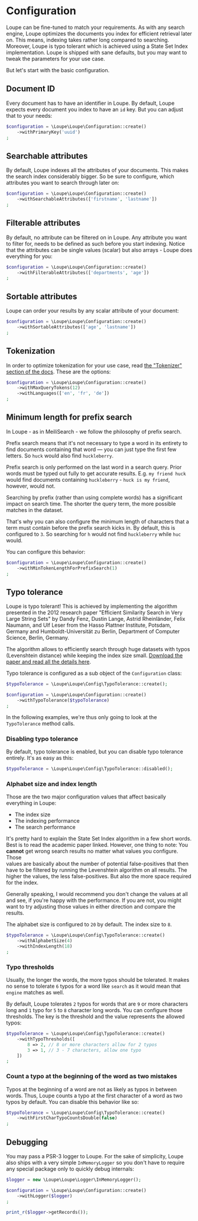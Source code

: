 # Configuration

Loupe can be fine-tuned to match your requirements. As with any search engine, Loupe optimizes the documents you index
for efficient retrieval later on. This means, indexing takes rather long compared to searching.
Moreover, Loupe is typo tolerant which is achieved using a State Set Index implementation. Loupe is shipped with 
sane defaults, but you may want to tweak the parameters for your use case.

But let's start with the basic configuration. 

## Document ID

Every document has to have an identifier in Loupe. By default, Loupe expects every document you index to have an `id` 
key. But you can adjust that to your needs: 

```php
$configuration = \Loupe\Loupe\Configuration::create()
    ->withPrimaryKey('uuid')
;
```

## Searchable attributes

By default, Loupe indexes all the attributes of your documents. This makes the search index considerably bigger.
So be sure to configure, which attributes you want to search through later on:

```php
$configuration = \Loupe\Loupe\Configuration::create()
    ->withSearchableAttributes(['firstname', 'lastname'])
;
```

## Filterable attributes

By default, no attribute can be filtered on in Loupe. Any attribute you want to filter for, needs to be defined as 
such before you start indexing. Notice that the attributes can be single values (scalar) but also arrays - Loupe 
does everything for you:

```php
$configuration = \Loupe\Loupe\Configuration::create()
    ->withFilterableAttributes(['departments', 'age'])
;
```

## Sortable attributes

Loupe can order your results by any scalar attribute of your document:

```php
$configuration = \Loupe\Loupe\Configuration::create()
    ->withSortableAttributes(['age', 'lastname'])
;
```

## Tokenization

In order to optimize tokenization for your use case, read [the "Tokenizer" section of the docs](tokenizer.md). These 
are the options:

```php
$configuration = \Loupe\Loupe\Configuration::create()
    ->withMaxQueryTokens(12)
    ->withLanguages(['en', 'fr', 'de'])
;
```


## Minimum length for prefix search

In Loupe - as in MeiliSearch - we follow the philosophy of prefix search. 

Prefix search means that it's not necessary to type a word in its entirety to find documents containing that 
word — you can just type the first few letters. So `huck` would also find `huckleberry`.

Prefix search is only performed on the last word in a search query. Prior words must be typed out fully to get 
accurate results. E.g. `my friend huck` would find documents containing `huckleberry` - `huck is my friend`, however, 
would not.

Searching by prefix (rather than using complete words) has a significant impact on search time. 
The shorter the query term, the more possible matches in the dataset.

That's why you can also configure the minimum length of characters that a term must contain before the prefix search 
kicks in. By default, this is configured to `3`. So searching for `h` would not find `huckleberry` while `huc` would.

You can configure this behavior:

```php
$configuration = \Loupe\Loupe\Configuration::create()
    ->withMinTokenLengthForPrefixSearch(1)
;
```

## Typo tolerance

Loupe is typo tolerant! This is achieved by implementing the algorithm presented in the 2012 research paper "Efficient 
Similarity Search in Very Large String Sets" by Dandy Fenz, Dustin Lange, Astrid Rheinländer, Felix Naumann,
and Ulf Leser from the Hasso Plattner Institute, Potsdam, Germany and Humboldt-Universität zu Berlin, Department of
Computer Science, Berlin, Germany.

The algorithm allows to efficiently search through huge datasets with typos (Levenshtein distance) while keeping the
index size small. [Download the paper and read all the details here][Paper].

Typo tolerance is configured as a sub object of the `Configuration` class:

```php
$typoTolerance = \Loupe\Loupe\Config\TypoTolerance::create();

$configuration = \Loupe\Loupe\Configuration::create()
    ->withTypoTolerance($typoTolerance)
;
```

In the following examples, we're thus only going to look at the `TypoTolerance` method calls.

### Disabling typo tolerance

By default, typo tolerance is enabled, but you can disable typo tolerance entirely. It's as easy as this:

```php
$typoTolerance = \Loupe\Loupe\Config\TypoTolerance::disabled();
```

### Alphabet size and index length

Those are the two major configuration values that affect basically everything in Loupe:

- The index size
- The indexing performance
- The search performance

It's pretty hard to explain the State Set Index algorithm in a few short words. Best is to read the academic paper
linked. However, one thing to note: You **cannot** get wrong search results no matter what values you configure. Those  
values are basically about the number of potential false-positives that then have to be filtered by 
running the Levenshtein algorithm on all results. The higher the values, the less false-positives. But also the more 
space required for the index.

Generally speaking, I would recommend you don't change the values at all and see, if you're happy with the 
performance. If you are not, you might want to try adjusting those values in either direction and compare the results.

The alphabet size is configured to `20` by default. The index size to `8`.

```php
$typoTolerance = \Loupe\Loupe\Config\TypoTolerance::create()
    ->withAlphabetSize(4)
    ->withIndexLength(18)
;
```

### Typo thresholds

Usually, the longer the words, the more typos should be tolerated. It makes no sense to tolerate `6` typos for a word 
like `search` as it would mean that `engine` matches as well.

By default, Loupe tolerates `2` typos for words that are `9` or more characters long and `1` typo for `5` to `8` 
character long words. You can configure those thresholds. The key is the threshold and the value represents the 
allowed typos:

```php
$typoTolerance = \Loupe\Loupe\Config\TypoTolerance::create()
    ->withTypoThresholds([
        8 => 2, // 8 or more characters allow for 2 typos
        3 => 1, // 3 - 7 characters, allow one typo
    ])
;
```

### Count a typo at the beginning of the word as two mistakes

Typos at the beginning of a word are not as likely as typos in between words. Thus, Loupe counts a
typo at the first character of a word as two typos by default. You can disable this behavior like so:

```php
$typoTolerance = \Loupe\Loupe\Config\TypoTolerance::create()
    ->withFirstCharTypoCountsDouble(false)
;
```

## Debugging

You may pass a PSR-3 logger to Loupe. For the sake of simplicity, Loupe also ships with a very simple 
`InMemoryLogger` so you don't have to require any special package only to quickly debug internals:

```php
$logger = new \Loupe\Loupe\Logger\InMemoryLogger();

$configuration = \Loupe\Loupe\Configuration::create()
    ->withLogger($logger)
;

print_r($logger->getRecords());
```


[Paper]: https://hpi.de/fileadmin/user_upload/fachgebiete/naumann/publications/PDFs/2012_fenz_efficient.pdf